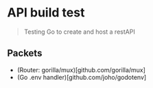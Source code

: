 # API build test

> Testing Go to create and host a restAPI

## Packets
- (Router: gorilla/mux)[github.com/gorilla/mux]
- (Go .env handler)[github.com/joho/godotenv]
